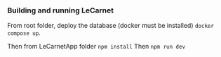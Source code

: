 ### Building and running LeCarnet

From root folder, deploy the database (docker must be installed)
`docker compose up`.

Then from LeCarnetApp folder
`npm install`
Then
`npm run dev`
